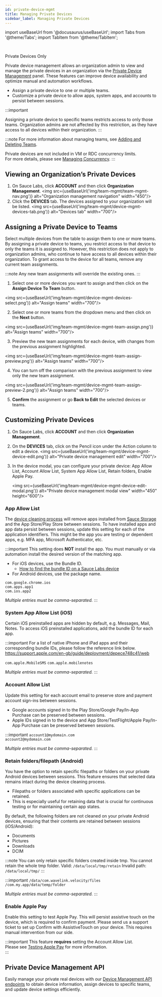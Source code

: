 ```yaml
---
id: private-device-mgmt
title: Managing Private Devices
sidebar_label: Managing Private Devices
---
```


import useBaseUrl from '@docusaurus/useBaseUrl';
import Tabs from '@theme/Tabs';
import TabItem from '@theme/TabItem';

<br/><p><span className="sauceGreen">Private Devices Only</span></p>

Private device management allows an organization admin to view and manage the private devices in an organization via the [Private Device Management](https://app.saucelabs.com/team-management/devices) panel. These features can improve device availability and optimize manual and automation workflows.

- Assign a private device to one or multiple teams.
- Customize a private device to allow apps, system apps, and accounts to persist between sessions.

:::important

Assigning a private device to specific teams restricts access to only those teams. Organization admins are not affected by this restriction, as they have access to all devices within their organization.
:::

:::note
For more information about managing teams, see [Adding and Deleting Teams](/basics/acct-team-mgmt/adding-deleting-teams).

Private devices are not included in VM or RDC concurrency limits.  
For more details, please see [Managing Concurrency](/basics/acct-team-mgmt/concurrency/managing-concurrency).
:::

## Viewing an Organization’s Private Devices

1. On Sauce Labs, click **ACCOUNT** and then click **Organization Management**.
   <img src={useBaseUrl('img/team-mgmt/team-mgmt-nav.png')} alt="Organization management navigation" width="450"/>
2. Click the **DEVICES** tab. The devices assigned to your organization will be listed.
   <img src={useBaseUrl('img/team-mgmt/device-mgmt-devices-tab.png')} alt="Devices tab" width="700"/>

## Assigning a Private Device to Teams
Select multiple devices from the table to assign them to one or more teams. By assigning a private device to teams, you restrict access to that device to only the teams it is assigned to. However, this restriction does not apply to organization admins, who continue to have access to all devices within their organization. To grant access to the device for all teams, remove any current team assignments.

:::note
Any new team assignments will override the existing ones.
:::

1. Select one or more devices you want to assign and then click on the **Assign Device To Team** button.

<img src={useBaseUrl('img/team-mgmt/device-mgmt-devices-select.png')} alt="Assign teams" width="700"/>

2. Select one or more teams from the dropdown menu and then click on the **Next** button.

<img src={useBaseUrl('img/team-mgmt/device-mgmt-team-assign.png')} alt="Assign teams" width="700"/>

3. Preview the new team assignments for each device, with changes from the previous assignment highlighted. 

<img src={useBaseUrl('img/team-mgmt/device-mgmt-team-assign-preview.png')} alt="Assign teams" width="700"/>

4. You can turn off the comparison with the previous assignment to view only the new team assignment.

<img src={useBaseUrl('img/team-mgmt/device-mgmt-team-assign-preview-2.png')} alt="Assign teams" width="700"/>

5. **Confirm** the assignment or go **Back to Edit** the selected devices or teams.

## Customizing Private Devices

1. On Sauce Labs, click **ACCOUNT** and then click **Organization Management**.
2. On the **DEVICES** tab, click on the Pencil icon under the Action column to edit a device.
   <img src={useBaseUrl('img/team-mgmt/device-mgmt-device-edit.png')} alt="Private device management edit" width="700"/>
3. In the device modal, you can configure your private device: App Allow List, Account Allow List, System App Allow List, Retain folders, Enable Apple Pay.
   
   <img src={useBaseUrl('img/team-mgmt/device-mgmt-device-edit-modal.png')} alt="Private device management modal view" width="450" height="600"/>

### App Allow List
The [device cleaning process](/mobile-apps/real-device-cleaning) will remove apps installed from [Sauce Storage](/mobile-apps/app-storage) and the App Store/Play Store between sessions. To have installed apps and app data persist between sessions, update this setting for each of the application identifiers. This might be the app you are testing or dependent apps, e.g. MFA app, Microsoft Authenticator, etc.

:::important
This setting does **NOT** install the app. You must manually or via automation install the desired version of the matching app.

- For iOS devices, use the Bundle ID.
  - [How to find the bundle ID on a Sauce Labs device](/basics/acct-team-mgmt/private-device-mgmt-find-bundle-id)
- For Android devices, use the package name.

`com.google.chrome.ios`  
`com.apps.app1`  
`com.ios.app2`  

*Multiple entries must be comma-separated.*
:::

### System App Allow List (iOS)

Certain iOS preinstalled apps are hidden by default, e.g. Messages, Mail, Notes. To access iOS preinstalled applications, add the bundle ID for each app.

:::important
For a list of native iPhone and iPad apps and their corresponding bundle IDs, please follow the reference link below.  
https://support.apple.com/en-gb/guide/deployment/depece748c41/web

`com.apple.MobileSMS`
`com.apple.mobilenotes`

*Multiple entries must be comma-separated.*
:::

### Account Allow List

Update this setting for each account email to preserve store and payment account sign-ins between sessions.

- Google accounts signed in to the Play Store/Google Pay/In-App Purchase can be preserved between sessions.
- Apple IDs signed in to the device and App Store/TestFlight/Apple Pay/In-App Purchase can be preserved between sessions.

:::important
`account1@mydomain.com`  
`account2@mydomain.com`  

*Multiple entries must be comma-separated.*
:::

### Retain folders/filepath (Android)

You have the option to retain specific filepaths or folders on your private Android devices between sessions. 
This feature ensures that selected data remains intact during the device cleaning process.

- Filepaths or folders associated with specific applications can be retained.
- This is especially useful for retaining data that is crucial for continuous testing or for maintaining certain app states.

By default, the following folders are not cleaned on your private Android devices, ensuring that their contents are retained between sessions (iOS/Android):
- Documents
- Pictures
- Downloads
- DCIM

:::note
You can only retain specific folders created inside tmp. You cannot retain the whole tmp folder.
Valid: `/data/local/tmp/retain`
Invalid path: `/data/local/tmp/`
:::

:::important
`/data/com.wavelink.velocity/files`  
`/com.my.app/data/temp/folder`

*Multiple entries must be comma-separated.*
:::

### Enable Apple Pay

Enable this setting to test Apple Pay. This will persist assistive touch on the device, which is required to confirm payment. 
Please send us a support ticket to set up Confirm with AssistiveTouch on your device. This requires manual intervention from our side.

:::important
This feature **requires** setting the Account Allow List.  
Please see [Testing Apple Pay](/mobile-apps/live-testing/testing-apple-pay) for more information.  
:::

## Private Device Management API
Easily manage your private real devices with our [Device Management API endpoints](/dev/api/rdc/#private-real-device-management) 
to obtain device information, assign devices to specific teams, and update device settings efficiently. 
